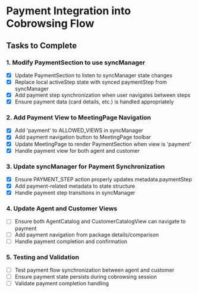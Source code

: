 # Payment Integration into Cobrowsing Flow

## Tasks to Complete

### 1. Modify PaymentSection to use syncManager
- [x] Update PaymentSection to listen to syncManager state changes
- [x] Replace local activeStep state with synced paymentStep from syncManager
- [x] Add payment step synchronization when user navigates between steps
- [x] Ensure payment data (card details, etc.) is handled appropriately

### 2. Add Payment View to MeetingPage Navigation
- [x] Add 'payment' to ALLOWED_VIEWS in syncManager
- [x] Add payment navigation button to MeetingPage toolbar
- [x] Update MeetingPage to render PaymentSection when view is 'payment'
- [x] Handle payment view for both agent and customer

### 3. Update syncManager for Payment Synchronization
- [x] Ensure PAYMENT_STEP action properly updates metadata.paymentStep
- [x] Add payment-related metadata to state structure
- [x] Handle payment step transitions in syncManager

### 4. Update Agent and Customer Views
- [ ] Ensure both AgentCatalog and CustomerCatalogView can navigate to payment
- [ ] Add payment navigation from package details/comparison
- [ ] Handle payment completion and confirmation

### 5. Testing and Validation
- [ ] Test payment flow synchronization between agent and customer
- [ ] Ensure payment state persists during cobrowsing session
- [ ] Validate payment completion handling
